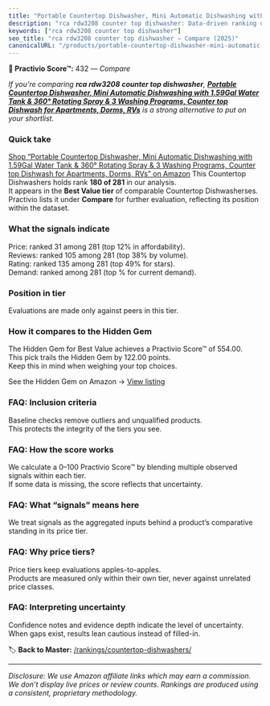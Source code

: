 ```yaml
---
title: "Portable Countertop Dishwasher, Mini Automatic Dishwashing with 1.59Gal Water Tank & 360° Rotating Spray & 3 Washing Programs, Counter top Dishwash for Apartments, Dorms, RVs"
description: "rca rdw3208 counter top dishwasher: Data-driven ranking using the Practivio Score™. Positioned by quality, value, demand, findability, momentum."
keywords: ["rca rdw3208 counter top dishwasher"]
seo_title: "rca rdw3208 counter top dishwasher — Compare (2025)"
canonicalURL: "/products/portable-countertop-dishwasher-mini-automatic-dishwashing-with-159gal-water-tank-360-rotating-spray-3-washing-programs-counter-top-dishwash-for-apartments-dorms-rvs-B0CP1THHNP/"
---
```


**🛒 Practivio Score™:** 432 — _Compare_


*If you're comparing **rca rdw3208 counter top dishwasher**, **[Portable Countertop Dishwasher, Mini Automatic Dishwashing with 1.59Gal Water Tank & 360° Rotating Spray & 3 Washing Programs, Counter top Dishwash for Apartments, Dorms, RVs](https://www.amazon.com/dp/B0CP1THHNP?tag=practivio-20)** is a strong alternative to put on your shortlist.*
### Quick take
[Shop “Portable Countertop Dishwasher, Mini Automatic Dishwashing with 1.59Gal Water Tank & 360° Rotating Spray & 3 Washing Programs, Counter top Dishwash for Apartments, Dorms, RVs” on Amazon](https://www.amazon.com/dp/B0CP1THHNP?tag=practivio-20)
This Countertop Dishwashers holds rank **180 of 281** in our analysis.  
It appears in the **Best Value tier** of comparable Countertop Dishwasherses.  
Practivio lists it under **Compare** for further evaluation, reflecting its position within the dataset.

### What the signals indicate
Price: ranked 31 among 281 (top 12% in affordability).  
Reviews: ranked 105 among 281 (top 38% by volume).  
Rating: ranked 135 among 281 (top 49% for stars).  
Demand: ranked  among 281 (top % for current demand).

### Position in tier
Evaluations are made only against peers in this tier.

### How it compares to the Hidden Gem
The Hidden Gem for Best Value achieves a Practivio Score™ of 554.00.  
This pick trails the Hidden Gem by 122.00 points.  
Keep this in mind when weighing your top choices.  

See the Hidden Gem on Amazon → [View listing](https://www.amazon.com/dp/B092DBTWCF?tag=practivio-20)

### FAQ: Inclusion criteria
Baseline checks remove outliers and unqualified products.  
This protects the integrity of the tiers you see.

### FAQ: How the score works
We calculate a 0–100 Practivio Score™ by blending multiple observed signals within each tier.  
If some data is missing, the score reflects that uncertainty.

### FAQ: What “signals” means here
We treat signals as the aggregated inputs behind a product’s comparative standing in its price tier.

### FAQ: Why price tiers?
Price tiers keep evaluations apples-to-apples.  
Products are measured only within their own tier, never against unrelated price classes.

### FAQ: Interpreting uncertainty
Confidence notes and evidence depth indicate the level of uncertainty.  
When gaps exist, results lean cautious instead of filled-in.

<!-- Missing template for Compare/CompareWithinPriceClass -->


🏷️ **Back to Master:** [/rankings/countertop-dishwashers/](/rankings/countertop-dishwashers/)

---
_Disclosure: We use Amazon affiliate links which may earn a commission. We don’t display live prices or review counts. Rankings are produced using a consistent, proprietary methodology._
